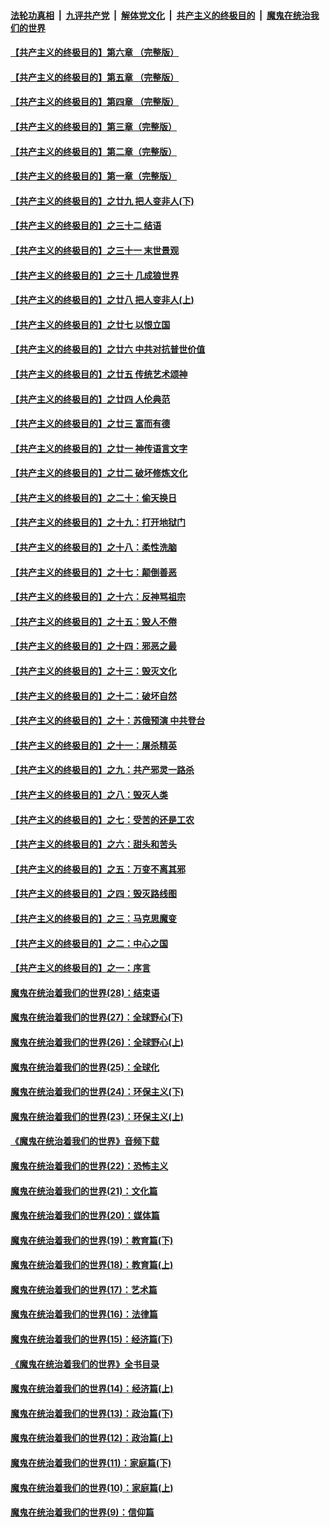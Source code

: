 ####  [法轮功真相](../../../../basic/blob/master/README.md?t=06040831) &nbsp;|&nbsp; [九评共产党](../../../../9ping.md/blob/master/README.md?t=06040831) &nbsp;|&nbsp; [解体党文化](../../../../jtdwh.md/blob/master/README.md?t=06040831)  &nbsp;|&nbsp; [共产主义的终极目的](../../../../gczydzjmd.md/blob/master/README.md?t=06040831) &nbsp;|&nbsp; [魔鬼在统治我们的世界](../../../../mgztzwmdsj.md/blob/master/README.md?t=06040831) 

#### [【共产主义的终极目的】第六章 （完整版）](../pages/nsc422/n11428913.md?t=06040831) 

#### [【共产主义的终极目的】第五章 （完整版）](../pages/nsc422/n11428912.md?t=06040831) 

#### [【共产主义的终极目的】第四章 （完整版）](../pages/nsc422/n11428907.md?t=06040831) 

#### [【共产主义的终极目的】第三章（完整版）](../pages/nsc422/n11428848.md?t=06040831) 

#### [【共产主义的终极目的】第二章（完整版）](../pages/nsc422/n11428831.md?t=06040831) 

#### [【共产主义的终极目的】第一章（完整版）](../pages/nsc422/n11417651.md?t=06040831) 

#### [【共产主义的终极目的】之廿九 把人变非人(下)](../pages/nsc422/n11344140.md?t=06040831) 

#### [【共产主义的终极目的】之三十二 结语](../pages/nsc422/n11360535.md?t=06040831) 

#### [【共产主义的终极目的】之三十一 末世景观](../pages/nsc422/n11351129.md?t=06040831) 

#### [【共产主义的终极目的】之三十 几成狼世界](../pages/nsc422/n11348280.md?t=06040831) 

#### [【共产主义的终极目的】之廿八 把人变非人(上)](../pages/nsc422/n11340492.md?t=06040831) 

#### [【共产主义的终极目的】之廿七 以恨立国](../pages/nsc422/n11336944.md?t=06040831) 

#### [【共产主义的终极目的】之廿六 中共对抗普世价值](../pages/nsc422/n11324785.md?t=06040831) 

#### [【共产主义的终极目的】之廿五 传统艺术颂神](../pages/nsc422/n11296396.md?t=06040831) 

#### [【共产主义的终极目的】之廿四 人伦典范](../pages/nsc422/n11296397.md?t=06040831) 

#### [【共产主义的终极目的】之廿三 富而有德](../pages/nsc422/n11283598.md?t=06040831) 

#### [【共产主义的终极目的】之廿一 神传语言文字](../pages/nsc422/n11263265.md?t=06040831) 

#### [【共产主义的终极目的】之廿二 破坏修炼文化](../pages/nsc422/n11245728.md?t=06040831) 

#### [【共产主义的终极目的】之二十：偷天换日](../pages/nsc422/n11238846.md?t=06040831) 

#### [【共产主义的终极目的】之十九：打开地狱门](../pages/nsc422/n11206376.md?t=06040831) 

#### [【共产主义的终极目的】之十八：柔性洗脑](../pages/nsc422/n11199994.md?t=06040831) 

#### [【共产主义的终极目的】之十七：颠倒善恶](../pages/nsc422/n11179782.md?t=06040831) 

#### [【共产主义的终极目的】之十六：反神骂祖宗](../pages/nsc422/n11166798.md?t=06040831) 

#### [【共产主义的终极目的】之十五：毁人不倦](../pages/nsc422/n11166792.md?t=06040831) 

#### [【共产主义的终极目的】之十四：邪恶之最](../pages/nsc422/n11150249.md?t=06040831) 

#### [【共产主义的终极目的】之十三：毁灭文化](../pages/nsc422/n11135227.md?t=06040831) 

#### [【共产主义的终极目的】之十二：破坏自然](../pages/nsc422/n11135214.md?t=06040831) 

#### [【共产主义的终极目的】之十：苏俄预演 中共登台](../pages/nsc422/n11118424.md?t=06040831) 

#### [【共产主义的终极目的】之十一：屠杀精英](../pages/nsc422/n11118442.md?t=06040831) 

#### [【共产主义的终极目的】之九：共产邪灵一路杀](../pages/nsc422/n11114139.md?t=06040831) 

#### [【共产主义的终极目的】之八：毁灭人类](../pages/nsc422/n11108503.md?t=06040831) 

#### [【共产主义的终极目的】之七：受苦的还是工农](../pages/nsc422/n11101809.md?t=06040831) 

#### [【共产主义的终极目的】之六：甜头和苦头](../pages/nsc422/n11096971.md?t=06040831) 

#### [【共产主义的终极目的】之五：万变不离其邪](../pages/nsc422/n11091285.md?t=06040831) 

#### [【共产主义的终极目的】之四：毁灭路线图](../pages/nsc422/n11086284.md?t=06040831) 

#### [【共产主义的终极目的】之三：马克思魔变](../pages/nsc422/n11061941.md?t=06040831) 

#### [【共产主义的终极目的】之二：中心之国](../pages/nsc422/n11047728.md?t=06040831) 

#### [【共产主义的终极目的】之一：序言](../pages/nsc422/n11086077.md?t=06040831) 

#### [魔鬼在统治着我们的世界(28)：结束语](../pages/nsc422/n10936246.md?t=06040831) 

#### [魔鬼在统治着我们的世界(27)：全球野心(下)](../pages/nsc422/n10928319.md?t=06040831) 

#### [魔鬼在统治着我们的世界(26)：全球野心(上)](../pages/nsc422/n10900318.md?t=06040831) 

#### [魔鬼在统治着我们的世界(25)：全球化](../pages/nsc422/n10788205.md?t=06040831) 

#### [魔鬼在统治着我们的世界(24)：环保主义(下)](../pages/nsc422/n10695307.md?t=06040831) 

#### [魔鬼在统治着我们的世界(23)：环保主义(上)](../pages/nsc422/n10688613.md?t=06040831) 

#### [《魔鬼在统治着我们的世界》音频下载](../pages/nsc422/n10635553.md?t=06040831) 

#### [魔鬼在统治着我们的世界(22)：恐怖主义](../pages/nsc422/n10614727.md?t=06040831) 

#### [魔鬼在统治着我们的世界(21)：文化篇](../pages/nsc422/n10597706.md?t=06040831) 

#### [魔鬼在统治着我们的世界(20)：媒体篇](../pages/nsc422/n10586579.md?t=06040831) 

#### [魔鬼在统治着我们的世界(19)：教育篇(下)](../pages/nsc422/n10564808.md?t=06040831) 

#### [魔鬼在统治着我们的世界(18)：教育篇(上)](../pages/nsc422/n10526970.md?t=06040831) 

#### [魔鬼在统治着我们的世界(17)：艺术篇](../pages/nsc422/n10499093.md?t=06040831) 

#### [魔鬼在统治着我们的世界(16)：法律篇](../pages/nsc422/n10485969.md?t=06040831) 

#### [魔鬼在统治着我们的世界(15)：经济篇(下)](../pages/nsc422/n10469975.md?t=06040831) 

#### [《魔鬼在统治着我们的世界》全书目录](../pages/nsc422/n10464261.md?t=06040831) 

#### [魔鬼在统治着我们的世界(14)：经济篇(上)](../pages/nsc422/n10457370.md?t=06040831) 

#### [魔鬼在统治着我们的世界(13)：政治篇(下)](../pages/nsc422/n10448270.md?t=06040831) 

#### [魔鬼在统治着我们的世界(12)：政治篇(上)](../pages/nsc422/n10444576.md?t=06040831) 

#### [魔鬼在统治着我们的世界(11)：家庭篇(下)](../pages/nsc422/n10440961.md?t=06040831) 

#### [魔鬼在统治着我们的世界(10)：家庭篇(上)](../pages/nsc422/n10435448.md?t=06040831) 

#### [魔鬼在统治着我们的世界(9)：信仰篇](../pages/nsc422/n10432159.md?t=06040831) 

